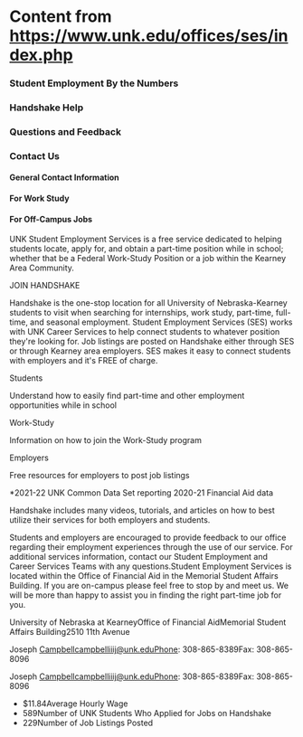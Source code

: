 # Content from https://www.unk.edu/offices/ses/index.php

### Student Employment By the Numbers

### Handshake Help

### Questions and Feedback

### Contact Us

#### General Contact Information

#### For Work Study

#### For Off-Campus Jobs

UNK Student Employment Services is a free service dedicated to helping students locate, apply for, and obtain a part-time position while in school; whether that be a Federal Work-Study Position or a job within the Kearney Area Community.



JOIN HANDSHAKE

Handshake is the one-stop location for all University of Nebraska-Kearney students to visit when searching for internships, work study, part-time, full-time, and seasonal employment. Student Employment Services (SES) works with UNK Career Services to help connect students to whatever position they're looking for. Job listings are posted on Handshake either through SES or through Kearney area employers. SES makes it easy to connect students with employers and it's FREE of charge.

Students

Understand how to easily find part-time and other employment opportunities while in school

Work-Study

Information on how to join the Work-Study program

Employers

Free resources for employers to post job listings

*2021-22 UNK Common Data Set reporting 2020-21 Financial Aid data

Handshake includes many videos, tutorials, and articles on how to best utilize their services for both employers and students.

Students and employers are encouraged to provide feedback to our office regarding their employment experiences through the use of our service. For additional services information, contact our Student Employment and Career Services Teams with any questions.Student Employment Services is located within the Office of Financial Aid in the Memorial Student Affairs Building. If you are on-campus please feel free to stop by and meet us. We will be more than happy to assist you in finding the right part-time job for you.

University of Nebraska at KearneyOffice of Financial AidMemorial Student Affairs Building2510 11th Avenue

Joseph Campbellcampbelliiij@unk.eduPhone: 308-865-8389Fax: 308-865-8096

Joseph Campbellcampbelliiij@unk.eduPhone: 308-865-8389Fax: 308-865-8096

- $11.84Average Hourly Wage
- 589Number of UNK Students Who Applied for Jobs on Handshake
- 229Number of Job Listings Posted


